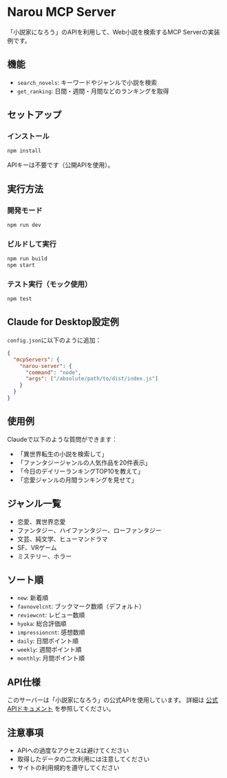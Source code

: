 # Narou MCP Server

「小説家になろう」のAPIを利用して、Web小説を検索するMCP Serverの実装例です。

## 機能

- `search_novels`: キーワードやジャンルで小説を検索
- `get_ranking`: 日間・週間・月間などのランキングを取得

## セットアップ

### インストール

```bash
npm install
```

APIキーは不要です（公開APIを使用）。

## 実行方法

### 開発モード
```bash
npm run dev
```

### ビルドして実行
```bash
npm run build
npm start
```

### テスト実行（モック使用）
```bash
npm test
```

## Claude for Desktop設定例

`config.json`に以下のように追加：

```json
{
  "mcpServers": {
    "narou-server": {
      "command": "node",
      "args": ["/absolute/path/to/dist/index.js"]
    }
  }
}
```

## 使用例

Claudeで以下のような質問ができます：

- 「異世界転生の小説を検索して」
- 「ファンタジージャンルの人気作品を20件表示」
- 「今日のデイリーランキングTOP10を教えて」
- 「恋愛ジャンルの月間ランキングを見せて」

## ジャンル一覧

- 恋愛、異世界恋愛
- ファンタジー、ハイファンタジー、ローファンタジー
- 文芸、純文学、ヒューマンドラマ
- SF、VRゲーム
- ミステリー、ホラー

## ソート順

- `new`: 新着順
- `favnovelcnt`: ブックマーク数順（デフォルト）
- `reviewcnt`: レビュー数順
- `hyoka`: 総合評価順
- `impressioncnt`: 感想数順
- `daily`: 日間ポイント順
- `weekly`: 週間ポイント順
- `monthly`: 月間ポイント順

## API仕様

このサーバーは「小説家になろう」の公式APIを使用しています。
詳細は [公式APIドキュメント](https://dev.syosetu.com/man/api/) を参照してください。

## 注意事項

- APIへの過度なアクセスは避けてください
- 取得したデータの二次利用には注意してください
- サイトの利用規約を遵守してください